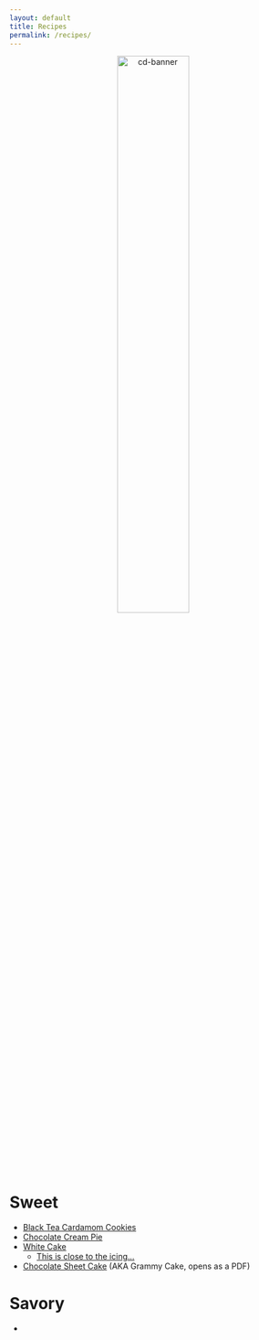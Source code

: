 ```yaml
---
layout: default
title: Recipes
permalink: /recipes/
---
```

<center>
 <img src="/images/cd-banner.pdf"
  alt="cd-banner" width="50%"/>
</center>

# Sweet
  * [Black Tea Cardamom Cookies](https://www.delish.com/entertaining/recipes/a50052/black-tea-cardamom-cookies-with-black-tea-icing-recipe/)
  * [Chocolate Cream Pie](https://www.kingarthurflour.com/recipes/chocolate-cream-pie-recipe)
  * [White Cake](https://www.kingarthurflour.com/recipes/tender-white-cake-recipe)
    * [This is close to the icing...](https://www.kingarthurflour.com/recipes/italian-buttercream-recipe)
  * [Chocolate Sheet Cake](/images/grammy-cake.pdf) (AKA Grammy Cake, opens as a PDF)

# Savory
  * 
